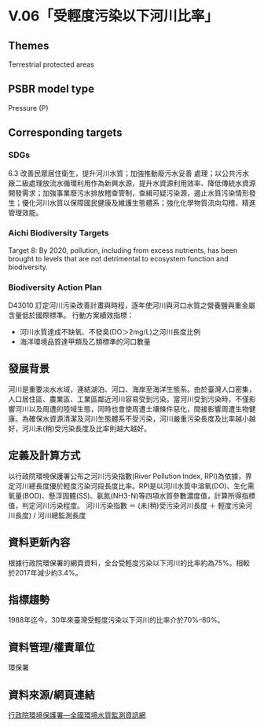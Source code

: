 # V.06「受輕度污染以下河川比率」

<script type="text/javascript" src="http://cdn.mathjax.org/mathjax/latest/MathJax.js?config=TeX-AMS-MML_HTMLorMML"></script>

## Themes
Terrestrial protected areas
## PSBR model type
Pressure (P)
## Corresponding targets
### SDGs
6.3 改善民眾居住衛生，提升河川水質；加強推動廢污水妥善 處理；以公共污水廠二級處理放流水循環利用作為新興水源，提升水資源利用效率、降低傳統水資源開發需求；加強事業廢污水排放稽查管制，查緝可疑污染源，遏止水質污染情形發生；優化河川水質以保障國民健康及維護生態體系；強化化學物質流向勾稽，精進管理效能。
### Aichi Biodiversity Targets
Target 8: By 2020, pollution, including from excess nutrients, has been brought to levels that are not detrimental to ecosystem function and biodiversity.
### Biodiversity Action Plan
D43010 訂定河川污染改善計畫與時程，逐年使河川與河口水質之營養鹽與重金屬含量低於國際標準。 行動方案績效指標：
* 河川水質達成不缺氧、不發臭(DO＞2mg/L)之河川長度比例
* 海洋環境品質達甲類及乙類標準的河口數量
## 發展背景
河川是重要淡水水域，連結湖泊、河口、海岸至海洋生態系。由於臺灣人口密集，人口居住區、農業區、工業區鄰近河川容易受到污染。當河川受到污染時，不僅影響河川以及周遭的陸域生態，同時也會使周遭土壤條件惡化，間接影響周遭生物健康。為確保水資源清潔及河川生態體系不受污染，河川嚴重污染長度及比率越小越好，河川未(稍)受污染長度及比率則越大越好。
## 定義及計算方式
以行政院環境保護署公布之河川污染指數(River Pollution Index, RPI)為依據，界定河川總長度優於輕度污染河段長度比率。RPI是以河川水質中溶氧(DO)、生化需氧量(BOD)、懸浮固體(SS)、氨氮(NH3-N)等四項水質參數濃度值，計算所得指標值，判定河川污染程度。 河川污染指數 ＝ (未(稍)受污染河川長度 ＋ 輕度污染河川長度) / 河川總監測長度
## 資料更新內容
根據行政院環保署的網頁資料，全台受輕度污染以下河川的比率約為75%。相較於2017年減少約3.4%。
## 指標趨勢
1988年迄今，30年來臺灣受輕度污染以下河川的比率介於70%–80%。
## 資料管理/權責單位
環保署
## 資料來源/網頁連結
[行政院環境保護署—全國環境水質監測資訊網](https://wq.epa.gov.tw/Code/WaterInfo/Information.aspx)